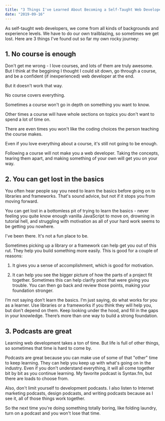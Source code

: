```yaml
---
title: "3 Things I've Learned About Becoming a Self-Taught Web Developer"
date: "2019-09-16"
---
```

As self-taught web developers, we come from all kinds of backgrounds and experience levels. We have to do our own trailblazing, so sometimes we get lost. Here are 3 things I've found out so far my own rocky journey:

## 1. No course is enough ##
Don't get me wrong - I love courses, and lots of them are truly awesome. But I think at the beggining I thought I could sit down, go through a course, and be a confident (if inexperienced) web developer at the end.

But it doesn't work that way.

No course covers everything. 

Sometimes a course won't go in depth on something you want to know.

Other times a course will have whole sections on topics you don't want to spend a lot of time on.

There are even times you won't like the coding choices the person teaching the course makes.

Even if you love everything about a course, it's still not going to be enough.

Following a course will not make you a web developer. Taking the concepts, tearing them apart, and making something of your own will get you on your way.
## 2. You can get lost in the basics ##
You often hear people say you need to learn the basics before going on to libraries and frameworks. That's sound advice, but not if it stops you from moving forward.

You can get lost in a bottomless pit of trying to learn the basics - never feeling you quite know enough vanilla JavaScript to move on, drowning in tutorial hell, and struggling with motivation as all of your hard work seems to be getting you nowhere.

I've been there. It's not a fun place to be.

Sometimes picking up a library or a framework can help get you out of this rut. They help you build something more easily. This is good for a couple of reasons: 

1. It gives you a sense of accomplishment, which is good for motivation.

2. It can help you see the bigger picture of how the parts of a project fit together. Sometimes this can help clarify point that were giving you trouble. You can then go back and review those points, making your foundation stronger.

I’m not saying don’t learn the basics. I’m just saying, do what works for you as a learner. Use libraries or a frameworks if you think they will help you, but don’t depend on them. Keep looking under the hood, and fill in the gaps in your knowledge. There’s more than one way to build a strong foundation.
## 3. Podcasts are great ##
Learning web development takes a ton of time. But life is full of other things, so sometimes that time is hard to come by. 

Podcasts are great because you can make use of some of that "other" time to keep learning. They can help you keep up with what's going on in the industry. Even if you don't understand everything, it will all come together bit by bit as you continue learning. My favorite podcast is Syntax.fm, but there are loads to choose from.

Also, don't limit yourself to development podcasts. I also listen to Internet marketing podcasts, design podcasts, and writing podcasts because as I see it, all of those things work together.

So the next time you're doing something totally boring, like folding laundry, turn on a podcast and you won't lose that time.


